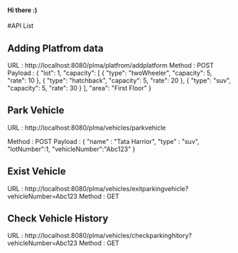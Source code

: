 #### Hi there :)


#API List

## Adding Platfrom data
  URL : http://localhost:8080/plma/platfrom/addplatform
  Method : POST
  Payload : {
    "lot": 1,
    "capacity": [
        {
            "type": "twoWheeler",
            "capacity": 5,
            "rate": 10
        },
        {
            "type": "hatchback",
            "capacity": 5,
            "rate": 20
        },
        {
            "type": "suv",
            "capacity": 5,
            "rate": 30
        }
    ],
    "area": "First Floor"
}

## Park Vehicle
  URL :  http://localhost:8080/plma/vehicles/parkvehicle

  Method : POST
  Payload : { 
    "name" : "Tata Harrior",
    "type" : "suv",
    "lotNumber":1,
    "vehicleNumber":"Abc123"
}

## Exist Vehicle

  URL :  http://localhost:8080/plma/vehicles/exitparkingvehicle?vehicleNumber=Abc123
  Method : GET

## Check Vehicle History
  URL : http://localhost:8080/plma/vehicles/checkparkinghitory?vehicleNumber=Abc123
  Method : GET


